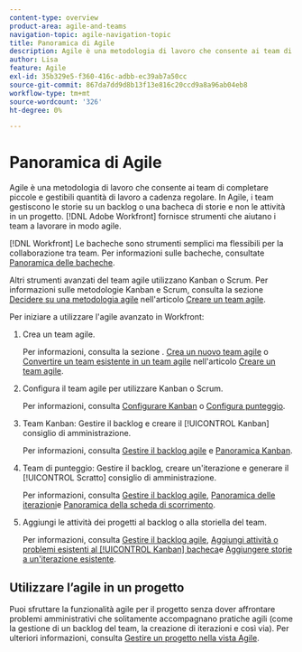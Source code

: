 ```yaml
---
content-type: overview
product-area: agile-and-teams
navigation-topic: agile-navigation-topic
title: Panoramica di Agile
description: Agile è una metodologia di lavoro che consente ai team di completare piccole e gestibili quantità di lavoro a cadenza regolare. In Agile, i team gestiscono le storie su un backlog o una bacheca di storie e non le attività in un progetto. [!DNL Adobe Workfront] fornisce strumenti che aiutano i team a lavorare in modo agile.
author: Lisa
feature: Agile
exl-id: 35b329e5-f360-416c-adbb-ec39ab7a50cc
source-git-commit: 867da7dd9d8b13f13e816c20ccd9a8a96ab04eb8
workflow-type: tm+mt
source-wordcount: '326'
ht-degree: 0%

---
```


# Panoramica di Agile

Agile è una metodologia di lavoro che consente ai team di completare piccole e gestibili quantità di lavoro a cadenza regolare. In Agile, i team gestiscono le storie su un backlog o una bacheca di storie e non le attività in un progetto. [!DNL Adobe Workfront] fornisce strumenti che aiutano i team a lavorare in modo agile.

[!DNL Workfront] Le bacheche sono strumenti semplici ma flessibili per la collaborazione tra team. Per informazioni sulle bacheche, consultate [Panoramica delle bacheche](../agile/boards-overview.md).

Altri strumenti avanzati del team agile utilizzano Kanban o Scrum. Per informazioni sulle metodologie Kanban e Scrum, consulta la sezione [Decidere su una metodologia agile](../agile/get-started-with-agile-in-workfront/create-an-agile-team.md#deciding) nell&#39;articolo [Creare un team agile](../agile/get-started-with-agile-in-workfront/create-an-agile-team.md).

Per iniziare a utilizzare l&#39;agile avanzato in Workfront:

1. Crea un team agile.

   Per informazioni, consulta la sezione . [Crea un nuovo team agile](../agile/get-started-with-agile-in-workfront/create-an-agile-team.md#creating-an-agile-team-from-scratch) o [Convertire un team esistente in un team agile](../agile/get-started-with-agile-in-workfront/create-an-agile-team.md#converting-an-existing-team-into-an-agaile-team) nell&#39;articolo [Creare un team agile](../agile/get-started-with-agile-in-workfront/create-an-agile-team.md).

1. Configura il team agile per utilizzare Kanban o Scrum.

   Per informazioni, consulta [Configurare Kanban](../agile/get-started-with-agile-in-workfront/configure-kanban.md) o [Configura punteggio](../agile/get-started-with-agile-in-workfront/configure-scrum.md).

1. Team Kanban: Gestire il backlog e creare il [!UICONTROL Kanban] consiglio di amministrazione.

   Per informazioni, consulta [Gestire il backlog agile](../agile/work-in-an-agile-environment/manage-the-agile-backlog.md) e [Panoramica Kanban](../agile/use-kanban-in-an-agile-team/kanban-overview.md).

1. Team di punteggio: Gestire il backlog, creare un&#39;iterazione e generare il [!UICONTROL Scratto] consiglio di amministrazione.

   Per informazioni, consulta [Gestire il backlog agile](../agile/work-in-an-agile-environment/manage-the-agile-backlog.md), [Panoramica delle iterazioni](../agile/use-scrum-in-an-agile-team/iterations/iterations-overview.md)e [Panoramica della scheda di scorrimento](../agile/use-scrum-in-an-agile-team/scrum-board/scrum-board-overview.md).

1. Aggiungi le attività dei progetti al backlog o alla storiella del team.

   Per informazioni, consulta [Gestire il backlog agile](../agile/work-in-an-agile-environment/manage-the-agile-backlog.md), [Aggiungi attività o problemi esistenti al [!UICONTROL Kanban] bacheca](../agile/use-kanban-in-an-agile-team/add-existing-tasks-or-issues-to-the-kanban-board.md)e [Aggiungere storie a un&#39;iterazione esistente](../agile/use-scrum-in-an-agile-team/iterations/add-stories-to-existing-iteration.md).

## Utilizzare l’agile in un progetto

Puoi sfruttare la funzionalità agile per il progetto senza dover affrontare problemi amministrativi che solitamente accompagnano pratiche agili (come la gestione di un backlog del team, la creazione di iterazioni e così via). Per ulteriori informazioni, consulta [Gestire un progetto nella vista Agile](/help/quicksilver/manage-work/projects/manage-projects/manage-projects-in-agile-view.md).
